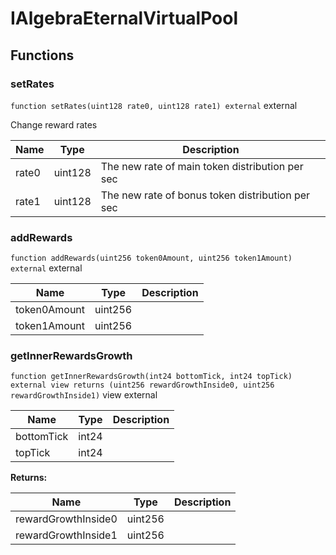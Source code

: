 

# IAlgebraEternalVirtualPool










## Functions
### setRates


`function setRates(uint128 rate0, uint128 rate1) external`  external

Change reward rates



| Name | Type | Description |
| ---- | ---- | ----------- |
| rate0 | uint128 | The new rate of main token distribution per sec |
| rate1 | uint128 | The new rate of bonus token distribution per sec |


### addRewards


`function addRewards(uint256 token0Amount, uint256 token1Amount) external`  external





| Name | Type | Description |
| ---- | ---- | ----------- |
| token0Amount | uint256 |  |
| token1Amount | uint256 |  |


### getInnerRewardsGrowth


`function getInnerRewardsGrowth(int24 bottomTick, int24 topTick) external view returns (uint256 rewardGrowthInside0, uint256 rewardGrowthInside1)` view external





| Name | Type | Description |
| ---- | ---- | ----------- |
| bottomTick | int24 |  |
| topTick | int24 |  |

**Returns:**

| Name | Type | Description |
| ---- | ---- | ----------- |
| rewardGrowthInside0 | uint256 |  |
| rewardGrowthInside1 | uint256 |  |




